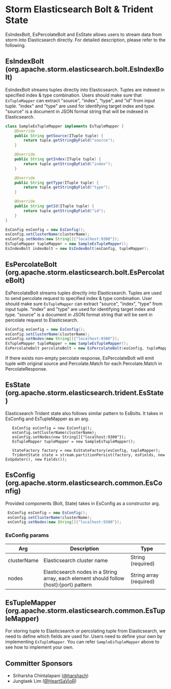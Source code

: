 # Storm Elasticsearch Bolt & Trident State

  EsIndexBolt, EsPercolateBolt and EsState allows users to stream data from storm into Elasticsearch directly.
  For detailed description, please refer to the following.

## EsIndexBolt (org.apache.storm.elasticsearch.bolt.EsIndexBolt)

EsIndexBolt streams tuples directly into Elasticsearch. Tuples are indexed in specified index & type combination. 
Users should make sure that ```EsTupleMapper``` can extract "source", "index", "type", and "id" from input tuple.
"index" and "type" are used for identifying target index and type.
"source" is a document in JSON format string that will be indexed in Elasticsearch.

```java
class SampleEsTupleMapper implements EsTupleMapper {
    @Override
    public String getSource(ITuple tuple) {
        return tuple.getStringByField("source");
    }

    @Override
    public String getIndex(ITuple tuple) {
        return tuple.getStringByField("index");
    }

    @Override
    public String getType(ITuple tuple) {
        return tuple.getStringByField("type");
    }

    @Override
    public String getId(ITuple tuple) {
        return tuple.getStringByField("id");
    }
}

EsConfig esConfig = new EsConfig();
esConfig.setClusterName(clusterName);
esConfig.setNodes(new String[]{"localhost:9300"});
EsTupleMapper tupleMapper = new SampleEsTupleMapper();
EsIndexBolt indexBolt = new EsIndexBolt(esConfig, tupleMapper);
```

## EsPercolateBolt (org.apache.storm.elasticsearch.bolt.EsPercolateBolt)

EsPercolateBolt streams tuples directly into Elasticsearch. Tuples are used to send percolate request to specified index & type combination. 
User should make sure ```EsTupleMapper``` can extract "source", "index", "type" from input tuple.
"index" and "type" are used for identifying target index and type.
"source" is a document in JSON format string that will be sent in percolate request to Elasticsearch.

```java
EsConfig esConfig = new EsConfig();
esConfig.setClusterName(clusterName);
esConfig.setNodes(new String[]{"localhost:9300"});
EsTupleMapper tupleMapper = new SampleEsTupleMapper();
EsPercolateBolt percolateBolt = new EsPercolateBolt(esConfig, tupleMapper);
```

If there exists non-empty percolate response, EsPercolateBolt will emit tuple with original source and Percolate.Match
for each Percolate.Match in PercolateResponse.

## EsState (org.apache.storm.elasticsearch.trident.EsState)

Elasticsearch Trident state also follows similar pattern to EsBolts. It takes in EsConfig and EsTupleMapper as an arg.

```code
   EsConfig esConfig = new EsConfig();
   esConfig.setClusterName(clusterName);
   esConfig.setNodes(new String[]{"localhost:9300"});
   EsTupleMapper tupleMapper = new SampleEsTupleMapper();

   StateFactory factory = new EsStateFactory(esConfig, tupleMapper);
   TridentState state = stream.partitionPersist(factory, esFields, new EsUpdater(), new Fields());
 ```

## EsConfig (org.apache.storm.elasticsearch.common.EsConfig)
  
Provided components (Bolt, State) takes in EsConfig as a constructor arg.

  ```java
   EsConfig esConfig = new EsConfig();
   esConfig.setClusterName(clusterName);
   esConfig.setNodes(new String[]{"localhost:9300"});
  ```

### EsConfig params

|Arg  |Description | Type
|---	|--- |---
|clusterName | Elasticsearch cluster name | String (required) |
|nodes | Elasticsearch nodes in a String array, each element should follow {host}:{port} pattern | String array (required) |

## EsTupleMapper (org.apache.storm.elasticsearch.common.EsTupleMapper)

For storing tuple to Elasticsearch or percolating tuple from Elasticsearch, we need to define which fields are used for.
Users need to define your own by implementing ```EsTupleMapper```. 
You can refer ```SampleEsTupleMapper``` above to see how to implement your own.
  
## Committer Sponsors

 * Sriharsha Chintalapani ([@harshach](https://github.com/harshach))
 * Jungtaek Lim ([@HeartSaVioR](https://github.com/HeartSaVioR))